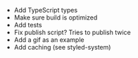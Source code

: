 -   Add TypeScript types
-   Make sure build is optimized
-   Add tests
-   Fix publish script? Tries to publish twice
-   Add a gif as an example
-   Add caching (see styled-system)
